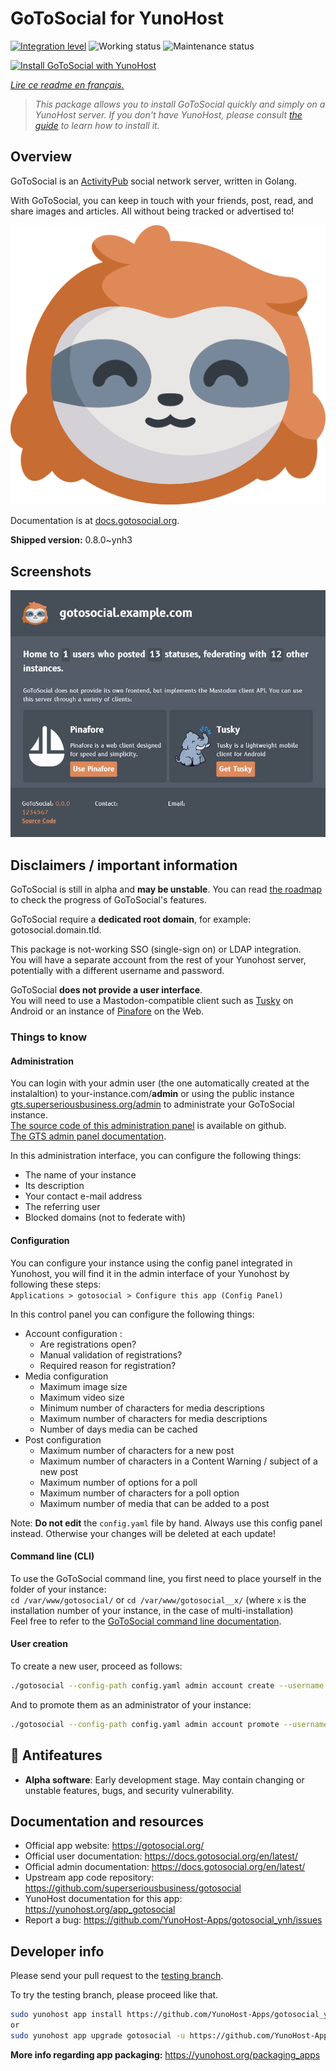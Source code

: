<!--
N.B.: This README was automatically generated by https://github.com/YunoHost/apps/tree/master/tools/README-generator
It shall NOT be edited by hand.
-->

# GoToSocial for YunoHost

[![Integration level](https://dash.yunohost.org/integration/gotosocial.svg)](https://dash.yunohost.org/appci/app/gotosocial) ![Working status](https://ci-apps.yunohost.org/ci/badges/gotosocial.status.svg) ![Maintenance status](https://ci-apps.yunohost.org/ci/badges/gotosocial.maintain.svg)

[![Install GoToSocial with YunoHost](https://install-app.yunohost.org/install-with-yunohost.svg)](https://install-app.yunohost.org/?app=gotosocial)

*[Lire ce readme en français.](./README_fr.md)*

> *This package allows you to install GoToSocial quickly and simply on a YunoHost server.
If you don't have YunoHost, please consult [the guide](https://yunohost.org/#/install) to learn how to install it.*

## Overview

GoToSocial is an [ActivityPub](https://activitypub.rocks/) social network server, written in Golang.

With GoToSocial, you can keep in touch with your friends, post, read, and share images and articles. All without being tracked or advertised to!

![GoToSocial's logo, a stylized sloth head](./doc/logo_sloth.png)

Documentation is at [docs.gotosocial.org](https://docs.gotosocial.org).


**Shipped version:** 0.8.0~ynh3

## Screenshots

![Screenshot of GoToSocial](./doc/screenshots/screenshot.jpg)

## Disclaimers / important information

GoToSocial is still in alpha and **may be unstable**. You can read [the roadmap](https://github.com/superseriousbusiness/gotosocial/blob/main/ROADMAP.md) to check the progress of GoToSocial's features.

GoToSocial require a **dedicated root domain**, for example: gotosocial.domain.tld.

This package is not-working SSO (single-sign on) or LDAP integration.  
You will have a separate account from the rest of your Yunohost server, potentially with a different username and password.

GoToSocial **does not provide a user interface**.  
You will need to use a Mastodon-compatible client such as [Tusky](https://tusky.app/) on Android or an instance of [Pinafore](https://pinafore.social/) on the Web.

### Things to know

#### Administration

You can login with your admin user (the one automatically created at the instalaltion) to your-instance.com/**admin** or using the public instance [gts.superseriousbusiness.org/admin](https://gts.superseriousbusiness.org/admin/) to administrate your GoToSocial instance.  
[The source code of this administration panel](https://github.com/superseriousbusiness/gotosocial-admin) is available on github.  
[The GTS admin panel documentation](https://docs.gotosocial.org/en/latest/admin/admin_panel/).

In this administration interface, you can configure the following things:

* The name of your instance
* Its description
* Your contact e-mail address
* The referring user
* Blocked domains (not to federate with)

#### Configuration

You can configure your instance using the config panel integrated in Yunohost, you will find it in the admin interface of your Yunohost by following these steps:  
`Applications > gotosocial > Configure this app (Config Panel)`

In this control panel you can configure the following things:

* Account configuration :
  * Are registrations open?
  * Manual validation of registrations?
  * Required reason for registration?
* Media configuration
  * Maximum image size
  * Maximum video size
  * Minimum number of characters for media descriptions
  * Maximum number of characters for media descriptions
  * Number of days media can be cached
* Post configuration
  * Maximum number of characters for a new post
  * Maximum number of characters in a Content Warning / subject of a new post
  * Maximum number of options for a poll
  * Maximum number of characters for a poll option
  * Maximum number of media that can be added to a post

Note: **Do not edit** the `config.yaml` file by hand. Always use this config panel instead. Otherwise your changes will be deleted at each update!

#### Command line (CLI)

To use the GoToSocial command line, you first need to place yourself in the folder of your instance:  
`cd /var/www/gotosocial/` or `cd /var/www/gotosocial__x/` (where `x` is the installation number of your instance, in the case of multi-installation)  
Feel free to refer to the [GoToSocial command line documentation](https://docs.gotosocial.org/en/latest/admin/cli/).

#### User creation

To create a new user, proceed as follows:

``` bash
./gotosocial --config-path config.yaml admin account create --username some_username --email someuser@example.org --password 'SomeLongAndComplicatedPassword'
```

And to promote them as an administrator of your instance:

``` bash
./gotosocial --config-path config.yaml admin account promote --username some_username
```

## :red_circle: Antifeatures

- **Alpha software**: Early development stage. May contain changing or unstable features, bugs, and security vulnerability.

## Documentation and resources

* Official app website: <https://gotosocial.org/>
* Official user documentation: <https://docs.gotosocial.org/en/latest/>
* Official admin documentation: <https://docs.gotosocial.org/en/latest/>
* Upstream app code repository: <https://github.com/superseriousbusiness/gotosocial>
* YunoHost documentation for this app: <https://yunohost.org/app_gotosocial>
* Report a bug: <https://github.com/YunoHost-Apps/gotosocial_ynh/issues>

## Developer info

Please send your pull request to the [testing branch](https://github.com/YunoHost-Apps/gotosocial_ynh/tree/testing).

To try the testing branch, please proceed like that.

``` bash
sudo yunohost app install https://github.com/YunoHost-Apps/gotosocial_ynh/tree/testing --debug
or
sudo yunohost app upgrade gotosocial -u https://github.com/YunoHost-Apps/gotosocial_ynh/tree/testing --debug
```

**More info regarding app packaging:** <https://yunohost.org/packaging_apps>
